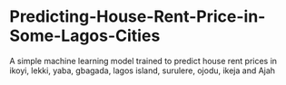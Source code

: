 # Predicting-House-Rent-Price-in-Some-Lagos-Cities
A simple machine learning model trained to predict house rent prices in ikoyi, lekki, yaba, gbagada, lagos island, surulere, ojodu, ikeja and Ajah
